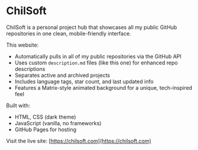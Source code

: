 # ChilSoft

ChilSoft is a personal project hub that showcases all my public GitHub repositories in one clean, mobile-friendly interface.

This website:
- Automatically pulls in all of my public repositories via the GitHub API
- Uses custom `description.md` files (like this one) for enhanced repo descriptions
- Separates active and archived projects
- Includes language tags, star count, and last updated info
- Features a Matrix-style animated background for a unique, tech-inspired feel

Built with:
- HTML, CSS (dark theme)
- JavaScript (vanilla, no frameworks)
- GitHub Pages for hosting

Visit the live site: [https://chilsoft.com](https://chilsoft.com)
